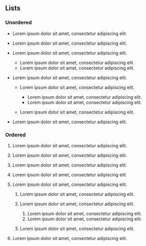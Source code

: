 ## Lists

### Unordered

*   Lorem ipsum dolor sit amet, consectetur adipiscing elit.

*   Lorem ipsum dolor sit amet, consectetur adipiscing elit.

*   Lorem ipsum dolor sit amet, consectetur adipiscing elit.

    *   Lorem ipsum dolor sit amet, consectetur adipiscing elit.
    *   Lorem ipsum dolor sit amet, consectetur adipiscing elit.

*   Lorem ipsum dolor sit amet, consectetur adipiscing elit.

    *   Lorem ipsum dolor sit amet, consectetur adipiscing elit.

        *   Lorem ipsum dolor sit amet, consectetur adipiscing elit.
        *   Lorem ipsum dolor sit amet, consectetur adipiscing elit.

    *   Lorem ipsum dolor sit amet, consectetur adipiscing elit.

*   Lorem ipsum dolor sit amet, consectetur adipiscing elit.

### Ordered

1.  Lorem ipsum dolor sit amet, consectetur adipiscing elit.

2.  Lorem ipsum dolor sit amet, consectetur adipiscing elit.

3.  Lorem ipsum dolor sit amet, consectetur adipiscing elit.

4.  Lorem ipsum dolor sit amet, consectetur adipiscing elit.

5.  Lorem ipsum dolor sit amet, consectetur adipiscing elit.

    1.  Lorem ipsum dolor sit amet, consectetur adipiscing elit.

    2.  Lorem ipsum dolor sit amet, consectetur adipiscing elit.

        1.  Lorem ipsum dolor sit amet, consectetur adipiscing elit.
        2.  Lorem ipsum dolor sit amet, consectetur adipiscing elit.

    3.  Lorem ipsum dolor sit amet, consectetur adipiscing elit.

6.  Lorem ipsum dolor sit amet, consectetur adipiscing elit.
